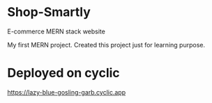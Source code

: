 # Shop-Smartly 
E-commerce MERN stack website

My first MERN project. Created this project just for learning purpose.

# Deployed on cyclic 
https://lazy-blue-gosling-garb.cyclic.app
